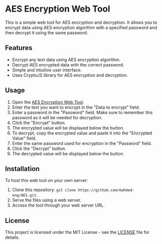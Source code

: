 # AES Encryption Web Tool
This is a simple web tool for AES encryption and decryption. It allows you to encrypt data using AES encryption algorithm with a specified password and then decrypt it using the same password.

## Features
- Encrypt any text data using AES encryption algorithm.
- Decrypt AES encrypted data with the correct password.
- Simple and intuitive user interface.
- Uses CryptoJS library for AES encryption and decryption.

## Usage
1. Open the [AES Encryption Web Tool](https://github.com/mahmed-eng/AES.git).
2. Enter the text you want to encrypt in the "Data to encrypt" field.
3. Enter a password in the "Password" field. Make sure to remember this password as it will be needed for decryption.
4. Click the "Encrypt" button.
5. The encrypted value will be displayed below the button.
6. To decrypt, copy the encrypted value and paste it into the "Encrypted Value" field.
7. Enter the same password used for encryption in the "Password" field.
8. Click the "Decrypt" button.
9. The decrypted value will be displayed below the button.

## Installation
To host this web tool on your own server:

1. Clone this repository: `git clone https://github.com/mahmed-eng/AES.git`.
2. Serve the files using a web server.
3. Access the tool through your web server URL.

## License
This project is licensed under the MIT License - see the [LICENSE](LICENSE) file for details.
